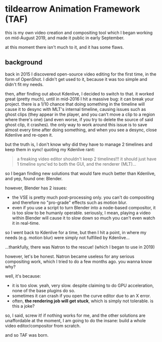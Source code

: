 # tildearrow Animation Framework (TAF)

this is my own video creation and compositing tool which I began working on mid-August 2019, and made it public in early September.

at this moment there isn't much to it, and it has some flaws.

## background

back in 2015 I discovered open-source video editing for the first time, in the form of OpenShot. I didn't get used to it, because it was too simple and didn't fit my needs.

then, after finding out about Kdenlive, I decided to switch to that. it worked great (pretty much), until in mid-2016 I hit a massive bug: it can break your project.
there is a 1/10 chance that doing something in the timeline will cause it to desync with MLT's internal timeline, causing issues such as ghost clips (they appear in the player, and you can't move a clip to a region where there's one) (and even worse, if you try to delete the source of said ghost clip, it crashes).
the only way to work around this issue is to save almost every time after doing something, and when you see a desync, close Kdenlive and re-open it.

but the truth is, I don't know why did they have to manage 2 timelines and keep them in sync! quoting my Kdenlive rant:

> a freaking video editor shouldn't keep 2 timelines!!! 
> it should just have 1 timeline sync'ed to both the GUI, and the renderer (MLT)...

so I began finding new solutions that would fare much better than Kdenlive, and yep, found one: Blender.

however, Blender has 2 issues:

- the VSE is pretty much post-processing only. you can't do compositing and therefore no "pro-grade" effects such as motion blur.
- even if you use a script to turn Blender into a node-based compositor, it is too slow to be humanly operable. seriously, I mean, playing a video within Blender will cause it to slow down so much you can't even watch it in real-time.

so I went back to Kdenlive for a time, but then I hit a point, in where my needs (e.g. motion blur) were simply not fulfilled by Kdenlive...

...thankfully, there was Natron to the rescue! (which I began to use in 2019)

however, let's be honest. Natron became useless for any serious compositing work, which I tried to do a few months ago. you wanna know why?

well, it's because:

- it is too slow. yeah, very slow. despite claiming to do GPU acceleration, none of the base plugins do so.
- sometimes it can crash if you open the curve editor due to an X error.
- often, **the rendering job will get stuck**, which is simply not tolerable. is this a joke?

so, I said, screw it! if nothing works for me, and the other solutions are unaffordable at the moment, I am going to do the insane: build a whole video editor/compositor from scratch.

and so TAF was born.
